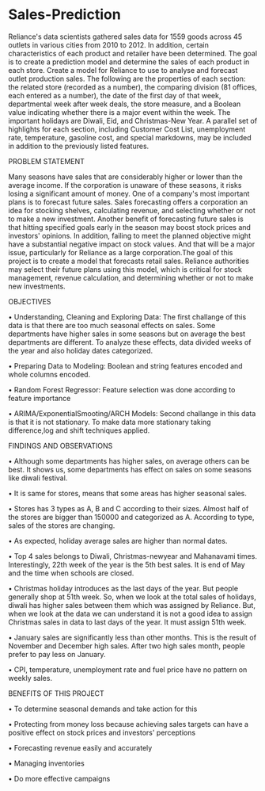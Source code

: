 # Sales-Prediction

Reliance's data scientists gathered sales data for 1559 goods across 45 outlets in various cities from 2010 to 2012. In addition, certain characteristics of each product and retailer have been determined. The goal is to create a prediction model and determine the sales of each product in each store. Create a model for Reliance to use to analyse and forecast outlet production sales. The following are the properties of each section: the related store (recorded as a number), the comparing division (81 offices, each entered as a number), the date of the first day of that week, departmental week after week deals, the store measure, and a Boolean value indicating whether there is a major event within the week. The important holidays are Diwali, Eid, and Christmas-New Year. A parallel set of highlights for each section, including Customer Cost List, unemployment rate, temperature, gasoline cost, and special markdowns, may be included in addition to the previously listed features.

PROBLEM STATEMENT

Many seasons have sales that are considerably higher or lower than the average income. If the corporation is unaware of these seasons, it risks losing a significant amount of money. One of a company's most important plans is to forecast future sales. Sales forecasting offers a corporation an idea for stocking shelves, calculating revenue, and selecting whether or not to make a new investment. Another benefit of forecasting future sales is that hitting specified goals early in the season may boost stock prices and investors' opinions. In addition, failing to meet the planned objective might have a substantial negative impact on stock values. And that will be a major issue, particularly for Reliance as a large corporation.The goal of this project is to create a model that forecasts retail sales. Reliance authorities may select their future plans using this model, which is critical for stock management, revenue calculation, and determining whether or not to make new investments.

OBJECTIVES

•	Understanding, Cleaning and Exploring Data: The first challange of this data is that there are too much seasonal effects on sales. Some departments have higher sales in some seasons but on average the best departments are different. To analyze these effects, data divided weeks of the year and also holiday dates categorized.

•	Preparing Data to Modeling: Boolean and string features encoded and whole columns encoded.

•	Random Forest Regressor: Feature selection was done according to feature importance

•	ARIMA/ExponentialSmooting/ARCH Models: Second challange in this data is that it is not stationary. To make data more stationary taking difference,log and shift techniques applied.


FINDINGS AND OBSERVATIONS

•	Although some departments has higher sales, on average others can be best. It shows us, some departments has effect on sales on some seasons like diwali festival.

•	It is same for stores, means that some areas has higher seasonal sales.

•	Stores has 3 types as A, B and C according to their sizes. Almost half of the stores are bigger than 150000 and categorized as A. According to type, sales of the stores are changing.

•	As expected, holiday average sales are higher than normal dates.

•	Top 4 sales belongs to Diwali, Christmas-newyear and Mahanavami times. Interestingly, 22th week of the year is the 5th best sales. It is end of May and the time when schools are closed.

•	Christmas holiday introduces as the last days of the year. But people generally shop at 51th week. So, when we look at the total sales of holidays, diwali has higher sales between them which was assigned by Reliance. But, when we look at the data we can understand it is not a good idea to assign Christmas sales in data to last days of the year. It must assign 51th week.

•	January sales are significantly less than other months. This is the result of November and December high sales. After two high sales month, people prefer to pay less on January.

•	CPI, temperature, unemployment rate and fuel price have no pattern on weekly sales.


BENEFITS OF THIS PROJECT

•	To determine seasonal demands and take action for this

•	Protecting from money loss because achieving sales targets can have a positive effect on stock prices and investors' perceptions

•	Forecasting revenue easily and accurately

•	Managing inventories

•	Do more effective campaigns

